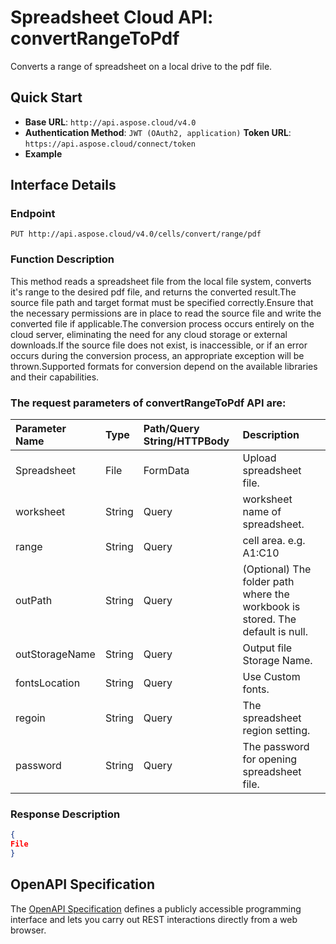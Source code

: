 
# **Spreadsheet Cloud API: convertRangeToPdf**

Converts a range of spreadsheet on a local drive to the pdf file. 


## **Quick Start**

- **Base URL**: `http://api.aspose.cloud/v4.0`
- **Authentication Method**: `JWT (OAuth2, application)`  **Token URL**: `https://api.aspose.cloud/connect/token`
- **Example** 

## **Interface Details**

### **Endpoint** 

```
PUT http://api.aspose.cloud/v4.0/cells/convert/range/pdf
```
### **Function Description**
This method reads a spreadsheet file from the local file system, converts it's range to the desired pdf file, and returns the converted result.The source file path and target format must be specified correctly.Ensure that the necessary permissions are in place to read the source file and write the converted file if applicable.The conversion process occurs entirely on the cloud server, eliminating the need for any cloud storage or external downloads.If the source file does not exist, is inaccessible, or if an error occurs during the conversion process, an appropriate exception will be thrown.Supported formats for conversion depend on the available libraries and their capabilities.

### The request parameters of **convertRangeToPdf** API are: 

| Parameter Name | Type | Path/Query String/HTTPBody | Description | 
| :- | :- | :- |:- | 
|Spreadsheet|File|FormData|Upload spreadsheet file.|
|worksheet|String|Query|worksheet name of spreadsheet.|
|range|String|Query|cell area. e.g. A1:C10|
|outPath|String|Query|(Optional) The folder path where the workbook is stored. The default is null.|
|outStorageName|String|Query|Output file Storage Name.|
|fontsLocation|String|Query|Use Custom fonts.|
|regoin|String|Query|The spreadsheet region setting.|
|password|String|Query|The password for opening spreadsheet file.|

### **Response Description**
```json
{
File
}
```


## OpenAPI Specification

The [OpenAPI Specification](https://reference.aspose.cloud/cells/#/ConversionController/ConvertRangeToPdf) defines a publicly accessible programming interface and lets you carry out REST interactions directly from a web browser.
